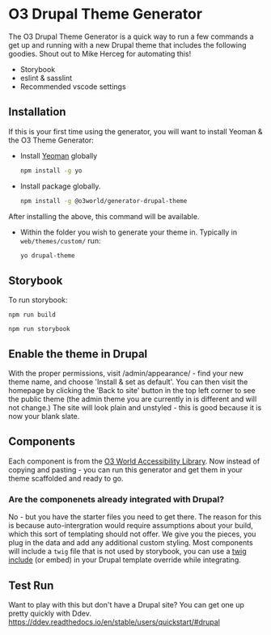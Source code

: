 

# O3 Drupal Theme Generator
The O3 Drupal Theme Generator is a quick way to run a few commands a get up and running with a new Drupal theme that includes the following goodies.
Shout out to Mike Herceg for automating this!
- Storybook
- eslint & sasslint
- Recommended vscode settings
## Installation

If this is your first time using the generator, you will want to install Yeoman & the O3 Theme Generator:
- Install [Yeoman](http://yeoman.io) globally
  ```bash
  npm install -g yo
  ```
- Install package globally. 
    ```bash
    npm install -g @o3world/generator-drupal-theme
    ```
After installing the above, this command will be available. 
- Within the folder you wish to generate your theme in. Typically in `web/themes/custom/` run:
    ```bash
    yo drupal-theme
    ``` 
## Storybook
To run storybook:

`npm run build`

`npm run storybook`

## Enable the theme in Drupal
With the proper permissions, visit /admin/appearance/ - find your new theme name, and choose 'Install & set as default'. You can then visit the homepage by clicking the 'Back to site' button in the top left corner to see the public theme (the admin theme you are currently in is different and will not change.) The site will look plain and unstyled - this is good because it is now your blank slate.

## Components
Each component is from the [O3 World Accessibility Library](https://o3world.github.io/o3w-component-library/style-guide/index.html). Now instead of copying and pasting - you can run this generator and get them in your theme scaffolded and ready to go. 

### Are the componenets already integrated with Drupal?
No - but you have the starter files you need to get there. The reason for this is because auto-intergration would require assumptions about your build, which this sort of templating should not offer. We give you the pieces, you plug in the data and add any additional custom styling. Most components will include a `twig` file that is not used by storybook, you can use a [twig include](https://twig.symfony.com/doc/2.x/tags/include.html) (or embed) in your Drupal template override while integrating.

## Test Run
Want to play with this but don't have a Drupal site? You can get one up pretty quickly with Ddev. 
https://ddev.readthedocs.io/en/stable/users/quickstart/#drupal
